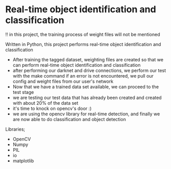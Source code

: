 # Real-time object identification and classification

!! in this project, the training process of weight files will not be mentioned

Written in Python, this project performs real-time object identification and classification
- After training the tagged dataset, weighting files are created so that we can perform real-time object identification and classification
- after performing our darknet and drive connections, we perform our test with the make command if an error is not encountered, we pull our config and weight files from our user's network
- Now that we have a trained data set available, we can proceed to the test stage
- we are testing our test data that has already been created and created with about 20% of the data set
- it's time to knock on opencv's door :)
- we are using the opencv library for real-time detection, and finally we are now able to do classification and object detection

Libraries;
- OpenCV
- Numpy
- PIL
- io
- matplotlib
